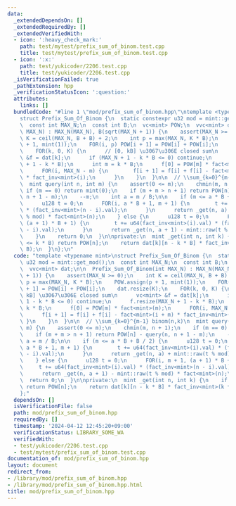 ```yaml
---
data:
  _extendedDependsOn: []
  _extendedRequiredBy: []
  _extendedVerifiedWith:
  - icon: ':heavy_check_mark:'
    path: test/mytest/prefix_sum_of_binom.test.cpp
    title: test/mytest/prefix_sum_of_binom.test.cpp
  - icon: ':x:'
    path: test/yukicoder/2206.test.cpp
    title: test/yukicoder/2206.test.cpp
  _isVerificationFailed: true
  _pathExtension: hpp
  _verificationStatusIcon: ':question:'
  attributes:
    links: []
  bundledCode: "#line 1 \"mod/prefix_sum_of_binom.hpp\"\ntemplate <typename mint>\n\
    struct Prefix_Sum_Of_Binom {\n  static constexpr u32 mod = mint::get_mod();\n\
    \  const int MAX_N;\n  const int B;\n  vc<mint> POW;\n  vvc<mint> dat;\n\n  Prefix_Sum_Of_Binom(int\
    \ MAX_N) : MAX_N(MAX_N), B(sqrt(MAX_N + 1)) {\n    assert(MAX_N >= 0);\n    int\
    \ K = ceil(MAX_N, B + B) + 2;\n    int p = max(MAX_N, K * B);\n    POW.assign(p\
    \ + 1, mint(1));\n    FOR(i, p) POW[i + 1] = POW[i] + POW[i];\n    dat.resize(K);\n\
    \    FOR(k, 0, K) {\n      // [0, kB] \u3067\u306E closed sum\n      vc<mint>\
    \ &f = dat[k];\n      if (MAX_N + 1 - k * B <= 0) continue;\n      f.resize(MAX_N\
    \ + 1 - k * B);\n      int m = k * B;\n      f[0] = POW[m] * fact<mint>(m);\n\
    \      FOR(i, MAX_N - m) {\n        f[i + 1] = f[i] + f[i] - fact<mint>(i + m)\
    \ * fact_inv<mint>(i);\n      }\n    }\n  }\n\n  // \\sum_{k=0}^{m-1} binom(n,k)\n\
    \  mint query(int n, int m) {\n    assert(0 <= m);\n    chmin(m, n + 1);\n   \
    \ if (m == 0) return mint(0);\n    if (m + m > n + 1) return POW[n] - query(n,\
    \ n + 1 - m);\n    --m;\n    int a = m / B;\n\n    if (m <= a * B + B / 2) {\n\
    \      u128 t = 0;\n      FOR(i, a * B + 1, m + 1) {\n        t += u64(fact_inv<mint>(i).val)\
    \ * (fact_inv<mint>(n - i).val);\n      }\n      return _get(n, a) + mint::raw(t\
    \ % mod) * fact<mint>(n);\n    } else {\n      u128 t = 0;\n      FOR(i, m + 1,\
    \ (a + 1) * B + 1) {\n        t += u64(fact_inv<mint>(i).val) * (fact_inv<mint>(n\
    \ - i).val);\n      }\n      return _get(n, a + 1) - mint::raw(t % mod) * fact<mint>(n);\n\
    \    }\n    return 0;\n  }\n\nprivate:\n  mint _get(int n, int k) {\n    if (n\
    \ <= k * B) return POW[n];\n    return dat[k][n - k * B] * fact_inv<mint>(k *\
    \ B);\n  }\n};\n"
  code: "template <typename mint>\nstruct Prefix_Sum_Of_Binom {\n  static constexpr\
    \ u32 mod = mint::get_mod();\n  const int MAX_N;\n  const int B;\n  vc<mint> POW;\n\
    \  vvc<mint> dat;\n\n  Prefix_Sum_Of_Binom(int MAX_N) : MAX_N(MAX_N), B(sqrt(MAX_N\
    \ + 1)) {\n    assert(MAX_N >= 0);\n    int K = ceil(MAX_N, B + B) + 2;\n    int\
    \ p = max(MAX_N, K * B);\n    POW.assign(p + 1, mint(1));\n    FOR(i, p) POW[i\
    \ + 1] = POW[i] + POW[i];\n    dat.resize(K);\n    FOR(k, 0, K) {\n      // [0,\
    \ kB] \u3067\u306E closed sum\n      vc<mint> &f = dat[k];\n      if (MAX_N +\
    \ 1 - k * B <= 0) continue;\n      f.resize(MAX_N + 1 - k * B);\n      int m =\
    \ k * B;\n      f[0] = POW[m] * fact<mint>(m);\n      FOR(i, MAX_N - m) {\n  \
    \      f[i + 1] = f[i] + f[i] - fact<mint>(i + m) * fact_inv<mint>(i);\n     \
    \ }\n    }\n  }\n\n  // \\sum_{k=0}^{m-1} binom(n,k)\n  mint query(int n, int\
    \ m) {\n    assert(0 <= m);\n    chmin(m, n + 1);\n    if (m == 0) return mint(0);\n\
    \    if (m + m > n + 1) return POW[n] - query(n, n + 1 - m);\n    --m;\n    int\
    \ a = m / B;\n\n    if (m <= a * B + B / 2) {\n      u128 t = 0;\n      FOR(i,\
    \ a * B + 1, m + 1) {\n        t += u64(fact_inv<mint>(i).val) * (fact_inv<mint>(n\
    \ - i).val);\n      }\n      return _get(n, a) + mint::raw(t % mod) * fact<mint>(n);\n\
    \    } else {\n      u128 t = 0;\n      FOR(i, m + 1, (a + 1) * B + 1) {\n   \
    \     t += u64(fact_inv<mint>(i).val) * (fact_inv<mint>(n - i).val);\n      }\n\
    \      return _get(n, a + 1) - mint::raw(t % mod) * fact<mint>(n);\n    }\n  \
    \  return 0;\n  }\n\nprivate:\n  mint _get(int n, int k) {\n    if (n <= k * B)\
    \ return POW[n];\n    return dat[k][n - k * B] * fact_inv<mint>(k * B);\n  }\n\
    };"
  dependsOn: []
  isVerificationFile: false
  path: mod/prefix_sum_of_binom.hpp
  requiredBy: []
  timestamp: '2024-04-12 12:45:20+09:00'
  verificationStatus: LIBRARY_SOME_WA
  verifiedWith:
  - test/yukicoder/2206.test.cpp
  - test/mytest/prefix_sum_of_binom.test.cpp
documentation_of: mod/prefix_sum_of_binom.hpp
layout: document
redirect_from:
- /library/mod/prefix_sum_of_binom.hpp
- /library/mod/prefix_sum_of_binom.hpp.html
title: mod/prefix_sum_of_binom.hpp
---
```

